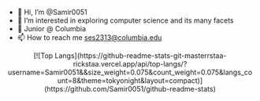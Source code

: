 - 👋 Hi, I’m @Samir0051
- 👀 I’m interested in exploring computer science and its many facets
- 🌱 Junior @ Columbia
- 📫 How to reach me ses2313@columbia.edu

<!---
Samir0051/Samir0051 is a ✨ special ✨ repository because its `README.md` (this file) appears on your GitHub profile.
You can click the Preview link to take a look at your changes.
--->

<div align="center">
[![Top Langs](https://github-readme-stats-git-masterrstaa-rickstaa.vercel.app/api/top-langs/?username=Samir0051&&size_weight=0.075&count_weight=0.075&langs_count=8&theme=tokyonight&layout=compact)](https://github.com/Samir0051/github-readme-stats)
</div>
